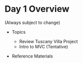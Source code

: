 # Day 1 Overview

(Always subject to change)

- Topics
  - Review Tuscany Villa Project
  -  Intro to MVC (Tentative)
  
- Reference Materials


